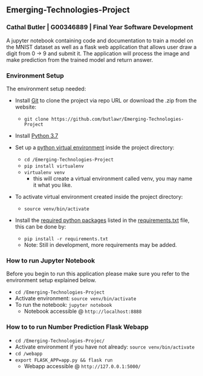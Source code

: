 ## Emerging-Technologies-Project
### Cathal Butler | G00346889 | Final Year Software Development
A jupyter notebook containing code and documentation to train a model on the MNIST dataset as well as a flask web 
application that allows user draw a digit from 0 -> 9 and submit it. The application will process the image and make 
prediction from the trained model and return answer.

### Environment Setup
The environment setup needed:
 
 * Install [Git](https://git-scm.com/downloads) to clone the project via repo URL or download the .zip from the website:
    * `git clone https://github.com/butlawr/Emerging-Technologies-Project`
 * Install [Python 3.7 ](https://www.python.org/downloads/)
 * Set up a [python virtual environment](https://docs.python.org/3/tutorial/venv.html#creating-virtual-environments) inside the project directory:
    * `cd /Emerging-Technologies-Project`
    * `pip install virtualenv`
    * `virtualenv venv` 
        * this will create a virtual environment called venv, you may name it what you like.
 * To activate virtual environment created inside the project directory:
    * `source venv/bin/activate`
    
 * Install the [required python packages](https://docs.python.org/3/tutorial/venv.html#managing-packages-with-pip) listed in the [requirements.txt](https://github.com/butlawr/Emerging-Technologies-Project/blob/master/requirements.txt) file, this can be done by:
    * `pip install -r requirements.txt`
    * Note: Still in development, more requirements may be added.
   
### How to run Jupyter Notebook
Before you begin to run this application please make sure you refer to the environment setup explained below. 

* `cd /Emerging-Technologies-Project`
* Activate environment: `source venv/bin/activate`
* To run the notebook: `jupyter notebook`
    - Notebook accessible @ `http://localhost:8888`

### How to to run Number Prediction Flask Webapp

* `cd /Emerging-Technologies-Projec/`
* Activate environment if you have not already: `source venv/bin/activate`
* `cd /webapp`
* `export FLASK_APP=app.py && flask run`
    - Webapp accessible @ `http://127.0.0.1:5000/`
